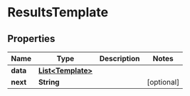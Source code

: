 

# ResultsTemplate


## Properties

| Name | Type | Description | Notes |
|------------ | ------------- | ------------- | -------------|
|**data** | [**List&lt;Template&gt;**](Template.md) |  |  |
|**next** | **String** |  |  [optional] |



